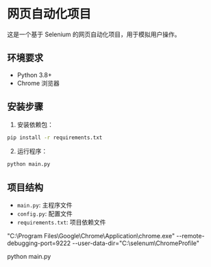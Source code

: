 # 网页自动化项目

这是一个基于 Selenium 的网页自动化项目，用于模拟用户操作。

## 环境要求
- Python 3.8+
- Chrome 浏览器

## 安装步骤

1. 安装依赖包：
```bash
pip install -r requirements.txt
```

2. 运行程序：
```bash
python main.py
```

## 项目结构
- `main.py`: 主程序文件
- `config.py`: 配置文件
- `requirements.txt`: 项目依赖文件 



"C:\Program Files\Google\Chrome\Application\chrome.exe" --remote-debugging-port=9222 --user-data-dir="C:\selenum\ChromeProfile"

python main.py